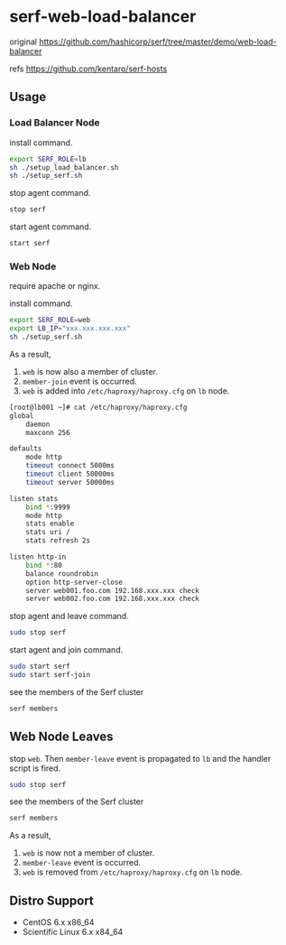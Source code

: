 # serf-web-load-balancer

original https://github.com/hashicorp/serf/tree/master/demo/web-load-balancer

refs https://github.com/kentaro/serf-hosts

## Usage

### Load Balancer Node

install command.

``` sh
export SERF_ROLE=lb
sh ./setup_load_balancer.sh
sh ./setup_serf.sh
```

stop agent command.

``` sh
stop serf
```

start agent command.

``` sh
start serf
```

### Web Node

require apache or nginx.

install command.

``` sh
export SERF_ROLE=web
export LB_IP="xxx.xxx.xxx.xxx"
sh ./setup_serf.sh
```

As a result,

 1. `web` is now also a member of cluster.
 2. `member-join` event is occurred. 
 3. `web` is added into `/etc/haproxy/haproxy.cfg` on `lb` node.

``` sh
[root@lb001 ~]# cat /etc/haproxy/haproxy.cfg
global
    daemon
    maxconn 256

defaults
    mode http
    timeout connect 5000ms
    timeout client 50000ms
    timeout server 50000ms

listen stats
    bind *:9999
    mode http
    stats enable
    stats uri /
    stats refresh 2s

listen http-in
    bind *:80
    balance roundrobin
    option http-server-close
    server web001.foo.com 192.168.xxx.xxx check
    server web002.foo.com 192.168.xxx.xxx check
```

stop agent and leave command.

``` sh
sudo stop serf
```

start agent and join command.

``` sh
sudo start serf
sudo start serf-join
```

see the members of the Serf cluster

``` sh
serf members
```

## Web Node Leaves

stop `web`. Then `member-leave` event is propagated to `lb` and the handler script is fired.

``` sh
sudo stop serf
```

see the members of the Serf cluster

``` sh
serf members
```

As a result,

 1. `web` is now not a member of cluster.
 2. `member-leave` event is occurred. 
 3. `web` is removed from `/etc/haproxy/haproxy.cfg` on `lb` node.

## Distro Support

 * CentOS 6.x x86_64
 * Scientific Linux 6.x x84_64
